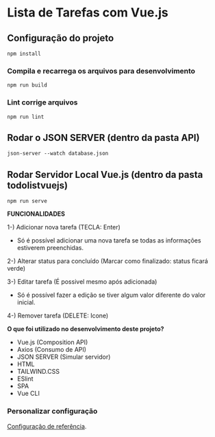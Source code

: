 # Lista de Tarefas com Vue.js

## Configuração do projeto
```
npm install
```

### Compila e recarrega os arquivos para desenvolvimento
```
npm run build
```

### Lint corrige arquivos
```
npm run lint
```

## Rodar o JSON SERVER (dentro da pasta API)
```
json-server --watch database.json
```

## Rodar Servidor Local Vue.js (dentro da pasta todolistvuejs)
```
npm run serve
```

**FUNCIONALIDADES**

1-) Adicionar nova tarefa (TECLA: Enter)
- Só é possível adicionar uma nova tarefa se todas as informações estiverem preenchidas.

2-) Alterar status para concluído (Marcar como finalizado: status ficará verde)

3-) Editar tarefa (É possivel mesmo após adicionada)
- Só é possível fazer a edição se tiver algum valor diferente do valor inicial.

4-) Remover tarefa (DELETE: Icone)

**O que foi utilizado no desenvolvimento deste projeto?**

- Vue.js (Composition API)
- Axios (Consumo de API)
- JSON SERVER (Simular servidor)
- HTML
- TAILWIND.CSS
- ESlint
- SPA
- Vue CLI

### Personalizar configuração
[Configuração de referência](https://cli.vuejs.org/config/).
